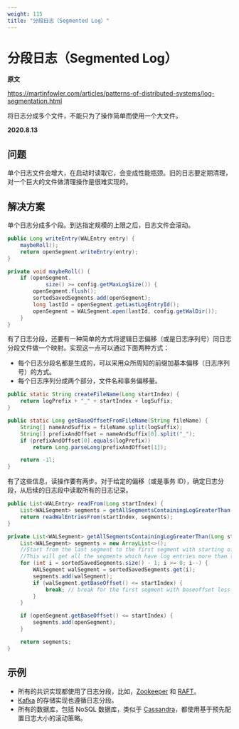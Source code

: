 ```yaml
---
weight: 115
title: "分段日志（Segmented Log）"
---
```


# 分段日志（Segmented Log）

**原文**

https://martinfowler.com/articles/patterns-of-distributed-systems/log-segmentation.html

将日志分成多个文件，不能只为了操作简单而使用一个大文件。

**2020.8.13**

## 问题

单个日志文件会增大，在启动时读取它，会变成性能瓶颈。旧的日志要定期清理，对一个巨大的文件做清理操作是很难实现的。

## 解决方案

单个日志分成多个段。到达指定规模的上限之后，日志文件会滚动。

```java
public Long writeEntry(WALEntry entry) {
    maybeRoll();
    return openSegment.writeEntry(entry);
}

private void maybeRoll() {
    if (openSegment.
            size() >= config.getMaxLogSize()) {
        openSegment.flush();
        sortedSavedSegments.add(openSegment);
        long lastId = openSegment.getLastLogEntryId();
        openSegment = WALSegment.open(lastId, config.getWalDir());
    }
}
```

有了日志分段，还要有一种简单的方式将逻辑日志偏移（或是日志序列号）同日志分段文件做一个映射。实现这一点可以通过下面两种方式：

- 每个日志分段名都是生成的，可以采用众所周知的前缀加基本偏移（日志序列号）的方式。
- 每个日志序列分成两个部分，文件名和事务偏移量。

```java
public static String createFileName(Long startIndex) {
    return logPrefix + "_" + startIndex + logSuffix;
}

public static Long getBaseOffsetFromFileName(String fileName) {
    String[] nameAndSuffix = fileName.split(logSuffix);
    String[] prefixAndOffset = nameAndSuffix[0].split("_");
    if (prefixAndOffset[0].equals(logPrefix))
        return Long.parseLong(prefixAndOffset[1]);

    return -1l;
}
```

有了这些信息，读操作要有两步。对于给定的偏移（或是事务 ID），确定日志分段，从后续的日志段中读取所有的日志记录。

```java
public List<WALEntry> readFrom(Long startIndex) {
    List<WALSegment> segments = getAllSegmentsContainingLogGreaterThan(startIndex);
    return readWalEntriesFrom(startIndex, segments);
}

private List<WALSegment> getAllSegmentsContainingLogGreaterThan(Long startIndex) {
    List<WALSegment> segments = new ArrayList<>();
    //Start from the last segment to the first segment with starting offset less than startIndex
    //This will get all the segments which have log entries more than the startIndex
    for (int i = sortedSavedSegments.size() - 1; i >= 0; i--) {
        WALSegment walSegment = sortedSavedSegments.get(i);
        segments.add(walSegment);
        if (walSegment.getBaseOffset() <= startIndex) {
            break; // break for the first segment with baseoffset less than startIndex
        }
    }

    if (openSegment.getBaseOffset() <= startIndex) {
        segments.add(openSegment);
    }

    return segments;
}
```

## 示例

- 所有的共识实现都使用了日志分段，比如，[Zookeeper](https://github.com/apache/zookeeper/blob/master/zookeeper-server/src/main/java/org/apache/zookeeper/server/persistence/FileTxnLog.java) 和 [RAFT](https://github.com/etcd-io/etcd/blob/master/wal/wal.go)。
- [Kafka](https://github.com/axbaretto/kafka/blob/master/core/src/main/scala/kafka/log/Log.scala) 的存储实现也遵循日志分段。
- 所有的数据库，包括 NoSQL 数据库，类似于 [Cassandra](https://github.com/facebookarchive/cassandra/blob/master/src/org/apache/cassandra/db/CommitLog.java)，都使用基于预先配置日志大小的滚动策略。
